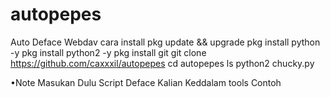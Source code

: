 # autopepes
Auto Deface Webdav
cara install
pkg update && upgrade
pkg install python -y
pkg install python2 -y
pkg install git
git clone https://github.com/caxxxil/autopepes
cd autopepes
ls
python2 chucky.py

•Note Masukan Dulu Script Deface Kalian Keddalam tools
Contoh 
